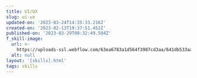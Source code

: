 ```yaml
---
title: UI/UX
slug: ui-ux
updated-on: '2023-03-24T14:35:33.216Z'
created-on: '2023-02-13T19:37:51.452Z'
published-on: '2023-03-29T00:32:49.504Z'
f_skill-image:
  url: >-
    https://uploads-ssl.webflow.com/63ea6783a1d564f3987cd3aa/641db533aab30977dbc4ec79_UX-UI.png
  alt: null
layout: '[skills].html'
tags: skills
---
```




